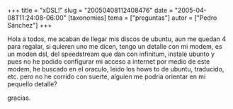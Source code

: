 +++
title = "xDSL!"
slug = "20050408112408476"
date = "2005-04-08T11:24:08-06:00"
[taxonomies]
tema = ["preguntas"]
autor = ["Pedro Sánchez"]
+++

Hola a todos, me acaban de llegar mis discos de ubuntu, aun me quedan 4
para regalar, si quieren uno me dicen, tengo un detalle con mi modem, es
un moden dsl, del speedstream que dan con infinitum, instale ubunto y
pues no he podido configurar mi acceso a internet por medio de este
modem, he buscado en el oraculo, leido los hows to de ubuntu, traducido,
etc. pero no he corrido con suerte, alguien me podria orientar en mi
pequello detalle?

gracias.

